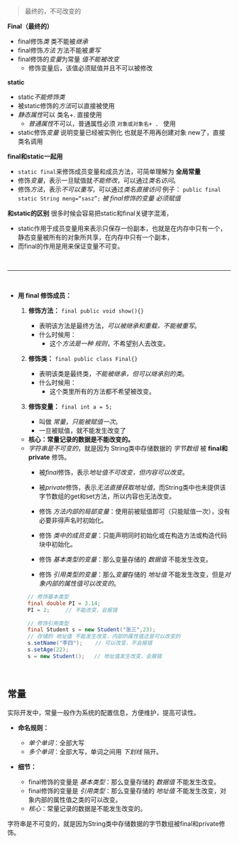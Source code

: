 
> 最终的，不可改变的

**Final（最终的）**
- final修饰*类* 类不能被*继承*
- final修饰*方法* 方法不能被*重写*
- final修饰的*变量*为常量 *值不能被改变*
	- 修饰变量后，该值必须赋值并且不可以被修改

**static**
- static*不能修饰类*  
- 被static修饰的*方法*可以直接被使用  
- *静态属性*可以 类名+. 直接使用  
	- *普通属性*不可以，普通属性必须 `对象或对象名+ . ` 使用  
- static修饰*变量* 说明变量已经被实例化 也就是不用再创建对象 new了，直接类名调用

**final和static一起用**
- `static final`来修饰成员变量和成员方法，可简单理解为 **全局常量**
- 修饰*变量*，表示一旦赋值就*不能修改*，可以通过*类名访问*。
- 修饰*方法*，表示*不可以重写*，可以通过*类名直接访问*
例子：
`public final static String meng=“sasz”;`
*被 final修饰的变量 必须赋值*

**和static的区别**
很多时候会容易把static和final关键字混淆，
- static作用于成员变量用来表示只保存一份副本，也就是在内存中只有一个，静态变量被所有的对象所共享，在内存中只有一个副本，
- 而final的作用是用来保证变量不可变。


<br>

<hr>

<br>

- **用 final 修饰成员：**
  1. **修饰方法：**
	 `final public void show(){}`
		- 表明该方法是最终方法，*可以被继承和重载，不能被重写*。
		- 什么时候用：
			- 这个*方法是一种 规则*，不希望别人去改变。

  2. **修饰类：**
     `final public class Final{}`
     - 表明该类是最终类，*不能被继承，但可以继承别的类*。
     - 什么时候用：
	    - 这个类里所有的方法都不希望被改变。

  3. **修饰变量：**
     `final int a = 5;`
     - 叫做 *常量*，*只能被赋值一次*。
     - 一旦被赋值，就不能发生改变了
     
    - **核心：常量记录的数据是不能改变的。**
    - *字符串是不可变的*，就是因为 String类中存储数据的 *字节数组* 被 **final和private** 修饰。
	    - 被*final*修饰，表示*地址值不可改变，但内容可以改变*。
		- 被*private*修饰，表示*无法直接获取地址值*，而String类中也未提供该字节数组的get和set方法，所以内容也无法改变。
       
       - 修饰 *方法内部的局部变量*：使用前被赋值即可（只能赋值一次），没有必要非得声名时初始化。  
       - 修饰 *类中的成员变量*：只能声明同时初始化或在构造方法或构造代码块中初始化。
       - 修饰 *基本类型的变量*：那么变量存储的 *数据值* 不能发生改变。
       - 修饰 *引用类型的变量*：那么*变量*存储的 *地址值* 不能发生改变，但是*对象内部的属性值可以改变的*。
	```java
	   // 修饰基本类型
	   final double PI = 3.14;  
	   PI = 2;     // 不能改变，会报错  
	   
	   // 修饰引用类型
	   final Student s = new Student("张三",23);  
	   // 存储的 地址值 不能发生改变，内部的属性值还是可以改变的  
	   s.setName("李四");    // 可以改变，不会报错  
	   s.setAge(22);  
	   s = new Student();   // 地址值发生改变，会报错
	```

</br>

## 常量

实际开发中，常量一般作为系统的配置信息，方便维护，提高可读性。

- **命名规则：**
    - *单个单词*：全部大写
    - *多个单词*：全部大写，单词之间用 *下划线* 隔开。

- **细节：**
    - final修饰的变量是 *基本类型*：那么变量存储的 *数据值* 不能发生改变。
    - final修饰的变量是 *引用类型*：那么变量存储的 *地址值* 不能发生改变，对象内部的属性值之类的可以改变。
    - *核心*：常量记录的数据是不能发生改变的。

字符串是不可变的，就是因为String类中存储数据的字节数组被final和private修饰。